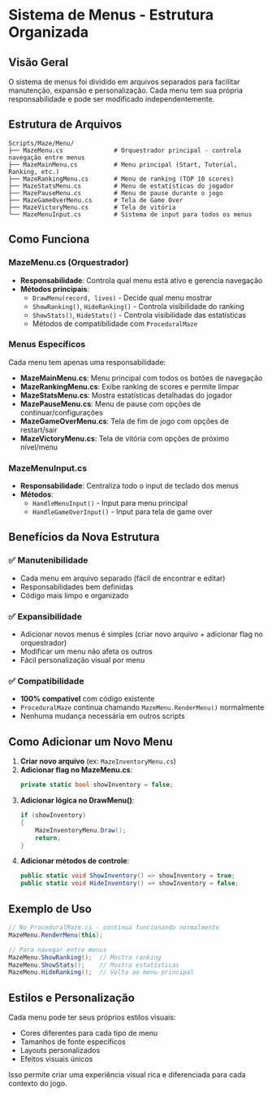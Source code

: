 # Sistema de Menus - Estrutura Organizada

## Visão Geral

O sistema de menus foi dividido em arquivos separados para facilitar manutenção, expansão e personalização. Cada menu tem sua própria responsabilidade e pode ser modificado independentemente.

## Estrutura de Arquivos

```
Scripts/Maze/Menu/
├── MazeMenu.cs              # Orquestrador principal - controla navegação entre menus
├── MazeMainMenu.cs          # Menu principal (Start, Tutorial, Ranking, etc.)
├── MazeRankingMenu.cs       # Menu de ranking (TOP 10 scores)
├── MazeStatsMenu.cs         # Menu de estatísticas do jogador
├── MazePauseMenu.cs         # Menu de pause durante o jogo
├── MazeGameOverMenu.cs      # Tela de Game Over
├── MazeVictoryMenu.cs       # Tela de vitória
└── MazeMenuInput.cs         # Sistema de input para todos os menus
```

## Como Funciona

### MazeMenu.cs (Orquestrador)
- **Responsabilidade**: Controla qual menu está ativo e gerencia navegação
- **Métodos principais**:
  - `DrawMenu(record, lives)` - Decide qual menu mostrar
  - `ShowRanking()`, `HideRanking()` - Controla visibilidade do ranking
  - `ShowStats()`, `HideStats()` - Controla visibilidade das estatísticas
  - Métodos de compatibilidade com `ProceduralMaze`

### Menus Específicos
Cada menu tem apenas uma responsabilidade:

- **MazeMainMenu.cs**: Menu principal com todos os botões de navegação
- **MazeRankingMenu.cs**: Exibe ranking de scores e permite limpar
- **MazeStatsMenu.cs**: Mostra estatísticas detalhadas do jogador
- **MazePauseMenu.cs**: Menu de pause com opções de continuar/configurações
- **MazeGameOverMenu.cs**: Tela de fim de jogo com opções de restart/sair
- **MazeVictoryMenu.cs**: Tela de vitória com opções de próximo nível/menu

### MazeMenuInput.cs
- **Responsabilidade**: Centraliza todo o input de teclado dos menus
- **Métodos**:
  - `HandleMenuInput()` - Input para menu principal
  - `HandleGameOverInput()` - Input para tela de game over

## Benefícios da Nova Estrutura

### ✅ Manutenibilidade
- Cada menu em arquivo separado (fácil de encontrar e editar)
- Responsabilidades bem definidas
- Código mais limpo e organizado

### ✅ Expansibilidade
- Adicionar novos menus é simples (criar novo arquivo + adicionar flag no orquestrador)
- Modificar um menu não afeta os outros
- Fácil personalização visual por menu

### ✅ Compatibilidade
- **100% compatível** com código existente
- `ProceduralMaze` continua chamando `MazeMenu.RenderMenu()` normalmente
- Nenhuma mudança necessária em outros scripts

## Como Adicionar um Novo Menu

1. **Criar novo arquivo** (ex: `MazeInventoryMenu.cs`)
2. **Adicionar flag no MazeMenu.cs**:
   ```csharp
   private static bool showInventory = false;
   ```
3. **Adicionar lógica no DrawMenu()**:
   ```csharp
   if (showInventory)
   {
       MazeInventoryMenu.Draw();
       return;
   }
   ```
4. **Adicionar métodos de controle**:
   ```csharp
   public static void ShowInventory() => showInventory = true;
   public static void HideInventory() => showInventory = false;
   ```

## Exemplo de Uso

```csharp
// No ProceduralMaze.cs - continua funcionando normalmente
MazeMenu.RenderMenu(this);

// Para navegar entre menus
MazeMenu.ShowRanking();  // Mostra ranking
MazeMenu.ShowStats();    // Mostra estatísticas
MazeMenu.HideRanking();  // Volta ao menu principal
```

## Estilos e Personalização

Cada menu pode ter seus próprios estilos visuais:
- Cores diferentes para cada tipo de menu
- Tamanhos de fonte específicos
- Layouts personalizados
- Efeitos visuais únicos

Isso permite criar uma experiência visual rica e diferenciada para cada contexto do jogo. 